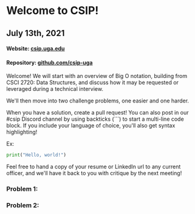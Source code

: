 # Welcome to CSIP!
## July 13th, 2021
#### Website: [csip.uga.edu](http://csip.uga.edu)
#### Repository: [github.com/csip-uga](https://github.com/csip-uga/archive/blob/master/2021-07-13)

Welcome! We will start with an overview of Big O notation, building from CSCI 2720: Data Structures, and discuss how it may be requested or leveraged during a technical interview.

We'll then move into two challenge problems, one easier and one harder. 

When you have a solution, create a pull request! You can also post in our #csip Discord channel by using backticks (```) to start a multi-line code block. If you include your language of choice, you'll also get syntax highlighting!

Ex:
```python
print("Hello, world!")
````

Feel free to hand a copy of your resume or LinkedIn url to any current officer, and we'll have it back to you with critique by the next meeting!

### Problem 1:

### Problem 2: